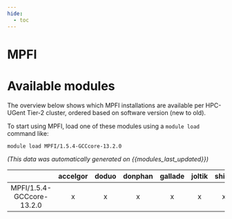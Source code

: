 ```yaml
---
hide:
  - toc
---
```


MPFI
====

# Available modules


The overview below shows which MPFI installations are available per HPC-UGent Tier-2 cluster, ordered based on software version (new to old).

To start using MPFI, load one of these modules using a `module load` command like:

```shell
module load MPFI/1.5.4-GCCcore-13.2.0
```

*(This data was automatically generated on {{modules_last_updated}})*  

| |accelgor|doduo|donphan|gallade|joltik|shinx|skitty|
| :---: | :---: | :---: | :---: | :---: | :---: | :---: | :---: |
|MPFI/1.5.4-GCCcore-13.2.0|x|x|x|x|x|x|x|
